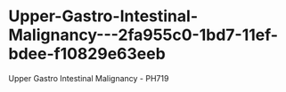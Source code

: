 # Upper-Gastro-Intestinal-Malignancy---2fa955c0-1bd7-11ef-bdee-f10829e63eeb
Upper Gastro Intestinal Malignancy - PH719
